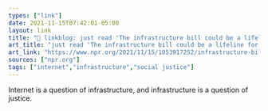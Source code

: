 ```yaml
---
types: ["link"]
date: 2021-11-15T07:42:01-05:00
layout: link
title: "🔗 linkblog: just read 'The infrastructure bill could be a lifeline for students without internet : NPR'"
art_title: "just read 'The infrastructure bill could be a lifeline for students without internet : NPR"
art_link: "https://www.npr.org/2021/11/15/1053917252/infrastructure-bill-broadband-internet-rural-college-students"
sources: ["npr.org"]
tags: ["internet","infrastructure","social justice"]
---
```

Internet is a question of infrastructure, and infrastructure is a question of justice.

